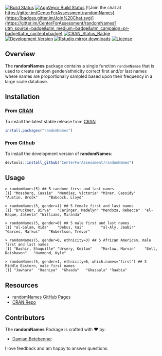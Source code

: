 [![Build Status](https://travis-ci.org/CenterForAssessment/randomNames.svg?branch=master)](https://travis-ci.org/CenterForAssessment/randomNames)
[![AppVeyor Build Status](https://ci.appveyor.com/api/projects/status/github/centerforassessment/Literasee?branch=master&svg=true)](https://ci.appveyor.com/project/centerforassessment/Literasee)
[![Join the chat at https://gitter.im/CenterForAssessment/randomNames](https://badges.gitter.im/Join%20Chat.svg)](https://gitter.im/CenterForAssessment/randomNames?utm_source=badge&utm_medium=badge&utm_campaign=pr-badge&utm_content=badge)
[![CRAN_Status_Badge](http://www.r-pkg.org/badges/version/randomNames)](http://cran.r-project.org/package=randomNames)
[![Development Version](https://img.shields.io/badge/devel-0.5--0-brightgreen.svg)](https://github.com/CenterForAssessment/randomNames)
[![Rstudio mirror downloads](http://cranlogs.r-pkg.org/badges/grand-total/randomNames)](https://github.com/metacran/cranlogs.app)
[![License](http://img.shields.io/badge/license-GPL%203-brightgreen.svg?style=flat)](https://github.com/CenterForAssessment/randomNames/blob/master/LICENSE.md)

## Overview

The **randomNames** package contains a single function `randomNames` that is used to create random gender/ethnicity correct first and/or last names where names are proportionally sampled based upon their frequency in a large scale database.


## Installation

### From [CRAN](https://CRAN.R-project.org)

To install the latest stable release from [CRAN](https://cran.r-project.org/package=randomNames)

```R
install.packages("randomNames")
```

### From [Github](https://github.com/CenterForAssessment/randomNames/)

To install the development version of **randomNames**:

```R
devtools::install_github("CenterForAssessment/randomNames")
```

## Usage

```
> randomNames(5) ## 5 randome first and last names
[1] "Mossberg, Cassie"  "Mendiaz, Victoria" "Miner, Cassidy"    "Austin, Brook"     "Babcock, Lloyd"

> randomNames(5, gender=1) ## 5 female first and last names
[1] "Bruckner, Birva"   "Caringer, Madelyn" "Mendoza, Rebecca"  "el-Haque, Jaleela" "Williams, Miranda"

> randomNames(5, gender=0) ## 5 male first and last names
[1] "al-Salam, Rida"    "Debus, Kai"        "al-Aly, Jaabir"    "Garces, Markus"    "Robertson, Trevor"

> randomNames(5, gender=0, ethnicity=3) ## 5 African American, male first and last names
[1] "Bashir, Shaquille" "Ursery, Keilan"    "Marlow, Marvin"    "Bell, Daishavon"   "Hammond, Kyle"

> randomNames(5, gender=1, ethnicity=6, which.names="first") ## 5 Middle Eastern, male first names
[1] "Jawhara"  "Raaniya"  "Ghaada"   "Ghazaala" "Raabia"
```


## Resources

* [randomNames GitHub Pages](https://CenterForAssessment.github.io/randomNames)
* [CRAN Repo](https://CRAN.R-project.org/package=randomNames)


## Contributors

The **randomNames** Package is crafted with :heart: by:

* [Damian Betebenner](https://github.com/dbetebenner)

I love feedback and am happy to answer questions.
